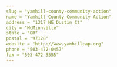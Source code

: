 ```yaml
---
slug = "yamhill-county-community-action"
name = "Yamhill County Community Action"
address = "1317 NE Dustin Ct"
city = "McMinnville"
state = "OR"
postal = "97128"
website = "http://www.yamhillcap.org"
phone = "503-472-0457"
fax = "503-472-5555"
---
```


